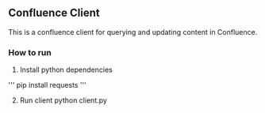 ## Confluence Client
This is a confluence client for querying and updating content in Confluence.

### How to run
1. Install python dependencies

'''
pip install requests
'''

2. Run client
python client.py
